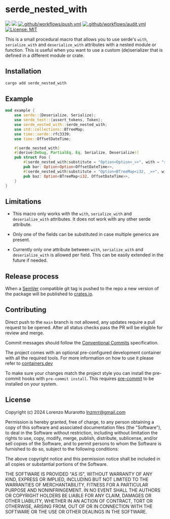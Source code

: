 # serde_nested_with

[![](https://img.shields.io/crates/v/serde_nested_with.svg)](https://crates.io/crates/serde_nested_with)
[![](https://docs.rs/serde_nested_with/badge.svg)](https://docs.rs/serde_nested_with)
[![.github/workflows/push.yml](https://github.com/murar8/serde_nested_with/actions/workflows/push.yml/badge.svg)](https://github.com/murar8/serde_nested_with/actions/workflows/push.yml)
[![.github/workflows/audit.yml](https://github.com/murar8/serde_nested_with/actions/workflows/audit.yml/badge.svg)](https://github.com/murar8/serde_nested_with/actions/workflows/audit.yml)
[![License: MIT](https://img.shields.io/badge/License-MIT-yellow.svg)](https://opensource.org/licenses/MIT)

This is a small procedural macro that allows you to use serde's `with`, `serialize_with` and
`deserialize_with` attributes with a nested module or function. This is useful when you want to
use a custom (de)serializer that is defined in a different module or crate.

## Installation

```bash
cargo add serde_nested_with
```

## Example

```rust
mod example {
    use serde::{Deserialize, Serialize};
    use serde_test::{assert_tokens, Token};
    use serde_nested_with::serde_nested_with;
    use std::collections::BTreeMap;
    use time::serde::rfc3339;
    use time::OffsetDateTime;

    #[serde_nested_with]
    #[derive(Debug, PartialEq, Eq, Serialize, Deserialize)]
    pub struct Foo {
        #[serde_nested_with(substitute = "Option<Option<_>>", with = "rfc3339")]
        pub bar: Option<Option<OffsetDateTime>>,
        #[serde_nested_with(substitute = "Option<BTreeMap<i32, _>>", with = "rfc3339")]
        pub baz: Option<BTreeMap<i32, OffsetDateTime>>,
    }
}
```

## Limitations

-   This macro only works with the `with`, `serialize_with` and `deserialize_with` attributes. It
    does not work with any other serde attribute.

-   Only one of the fields can be substituted in case multiple generics are present.

-   Currently only one attribute between `with`, `serialize_with` and `deserialize_with` is
    allowed per field. This can be easily extended in the future if needed.

## Release process

When a [SemVer](https://semver.org/) compatible git tag is pushed to the repo a new version of the package will be published to [crates.io](https://crates.io/crates/serde_nested_with).

## Contributing

Direct push to the `main` branch is not allowed, any updates require a pull request to be opened. After all status checks pass the PR will be eligible for review and merge.

Commit messages should follow the [Conventional Commits](https://www.conventionalcommits.org/en/v1.0.0/#summary) specification.

The project comes with an optional pre-configured development container with all the required tools. For more information on how to use it please refer to [containers.dev](https://containers.dev)

To make sure your changes match the project style you can install the pre-commit hooks with `pre-commit install`. This requires [pre-commit](https://pre-commit.com/) to be installed on your system.

## License

Copyright (c) 2024 Lorenzo Murarotto <lnzmrr@gmail.com>

Permission is hereby granted, free of charge, to any person
obtaining a copy of this software and associated documentation
files (the "Software"), to deal in the Software without
restriction, including without limitation the rights to use,
copy, modify, merge, publish, distribute, sublicense, and/or sell
copies of the Software, and to permit persons to whom the
Software is furnished to do so, subject to the following
conditions:

The above copyright notice and this permission notice shall be
included in all copies or substantial portions of the Software.

THE SOFTWARE IS PROVIDED "AS IS", WITHOUT WARRANTY OF ANY KIND,
EXPRESS OR IMPLIED, INCLUDING BUT NOT LIMITED TO THE WARRANTIES
OF MERCHANTABILITY, FITNESS FOR A PARTICULAR PURPOSE AND
NONINFRINGEMENT. IN NO EVENT SHALL THE AUTHORS OR COPYRIGHT
HOLDERS BE LIABLE FOR ANY CLAIM, DAMAGES OR OTHER LIABILITY,
WHETHER IN AN ACTION OF CONTRACT, TORT OR OTHERWISE, ARISING
FROM, OUT OF OR IN CONNECTION WITH THE SOFTWARE OR THE USE OR
OTHER DEALINGS IN THE SOFTWARE.
